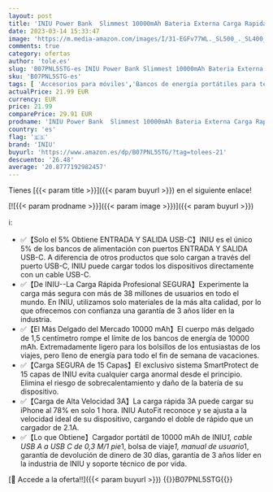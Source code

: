 ```yaml
---
layout: post
title: 'INIU Power Bank  Slimmest 10000mAh Bateria Externa Carga Rapida  3A USB C Cargador Portatil 3 Puertos Powerbank para iPhone 14 13 12 11 X Pro MAX Samsung S22 S21 S20 Xiaomi iPad Tablet Airpods etc.'
date: 2023-03-14 15:33:47
image: 'https://m.media-amazon.com/images/I/31-EGFv77WL._SL500_._SL400_.jpg'
comments: true
category: ofertas
author: 'tole.es'
slug: 'B07PNL5STG-es INIU Power Bank Slimmest 10000mAh Bateria Externa Carga...'
sku: 'B07PNL5STG-es'
tags: [ 'Accesorios para móviles','Bancos de energía portátiles para teléfonos móviles','Cargadores para móviles','Comunicación móvil y accesorios','Electrónica','iniu','ipad','iphone','🇪🇸', ]
actualPrice: 21.99 EUR
currency: EUR
price: 21.99
comparePrice: 29.91 EUR
prodname: 'INIU Power Bank  Slimmest 10000mAh Bateria Externa Carga Rapida  3A USB C Cargador Portatil 3 Puertos Powerbank para iPhone 14 13 12 11 X Pro MAX Samsung S22 S21 S20 Xiaomi iPad Tablet Airpods etc.'
country: 'es'
flag: '🇪🇸'
brand: 'INIU'
buyurl: 'https://www.amazon.es/dp/B07PNL5STG/?tag=tolees-21'
descuento: '26.48'
average: '20.8777192982457'
---
```


Tienes [{{< param title >}}]({{< param buyurl >}}) en el siguiente enlace!

[![{{< param prodname >}}]({{< param image >}})]({{< param buyurl >}})

ℹ️:

- ✅【Solo el 5% Obtiene ENTRADA Y SALIDA USB-C】INIU es el único 5% de los bancos de alimentación con puertos ENTRADA Y SALIDA USB-C. A diferencia de otros productos que solo cargan a través del puerto USB-C, INIU puede cargar todos los dispositivos directamente con un cable USB-C.
- ✅【De INIU--La Carga Rápida Profesional SEGURA】Experimente la carga más segura con más de 38 millones de usuarios en todo el mundo. En INIU, utilizamos solo materiales de la más alta calidad, por lo que ofrecemos con confianza una garantía de 3 años líder en la industria.
- ✅【El Más Delgado del Mercado 10000 mAh】El cuerpo más delgado de 1,5 centímetro rompe el límite de los bancos de energía de 10000 mAh. Extremadamente ligero para los bolsillos de los entusiastas de los viajes, pero lleno de energía para todo el fin de semana de vacaciones.
- ✅【Carga SEGURA de 15 Capas】El exclusivo sistema SmartProtect de 15 capas de INIU evita cualquier carga anormal desde el principio. Elimina el riesgo de sobrecalentamiento y daño de la batería de su dispositivo.
- ✅【Carga de Alta Velocidad 3A】La carga rápida 3A puede cargar su iPhone al 78% en solo 1 hora. INIU AutoFit reconoce y se ajusta a la velocidad ideal de su dispositivo, cargando el doble de rápido que un cargador de 2.1A.
- ✅【Lo que Obtiene】Cargador portátil de 10000 mAh de INIU*1, cable USB A a USB C de 0,3 M/1 pie*1, bolsa de viaje*1, manual de usuario*1, garantía de devolución de dinero de 30 días, garantía de 3 años líder en la industria de INIU y soporte técnico de por vida.

[🛒 Accede a la oferta!!]({{< param buyurl >}})
{{<world>}}B07PNL5STG{{</world>}}
